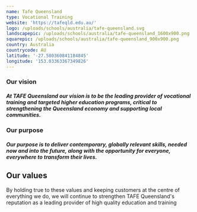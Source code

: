 ```yaml
---
name: Tafe Queensland
type: Vocational Training
website: 'https://tafeqld.edu.au/'
logo: /uploads/schools/australia/tafe-queensland.svg
landscapepic: /uploads/schools/australia/tafe-queensland_1600x900.png
squarepic: /uploads/schools/australia/tafe-queensland_900x900.png
country: Australia
countrycode: AU
latitude: '-27.580360841184845'
longitude: '153.03363367349826'
---
```


### Our vision

##### At TAFE Queensland our vision is to be the leading provider of vocational training and targeted higher education programs, critical to strengthening the Queensland economy and supporting local communities.

### Our purpose

##### Our purpose is to deliver contemporary, globally relevant skills, needed now and into the future, along with the opportunity for everyone, everywhere to transform their lives.

## Our values

By holding true to these values and keeping customers at the centre of everything we do, we will continue to strengthen TAFE Queensland's reputation as a leading provider of high quality education and training
